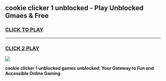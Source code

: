 
## cookie clicker 1 unblocked - Play Unblocked Gmaes & Free
<h3>
<a href="https://news.freeplayer.one?title=cookie_clicker_1_unblocked&ref=16F">CLICK TO PLAY</a></h3>
<hr>

<h3>
<a href="https://news.freeplayer.one?title=cookie_clicker_1_unblocked&ref=16F">CLICK 2 PLAY</a>
  
</h3>

<a href="https://news.freeplayer.one?title=cookie_clicker_1_unblocked&ref=16F/"><img src="https://clearcache.store/games.png"></a>


**cookie clicker 1 unblocked games unblocked: Your Gateway to Fun and Accessible Online Gaming**
